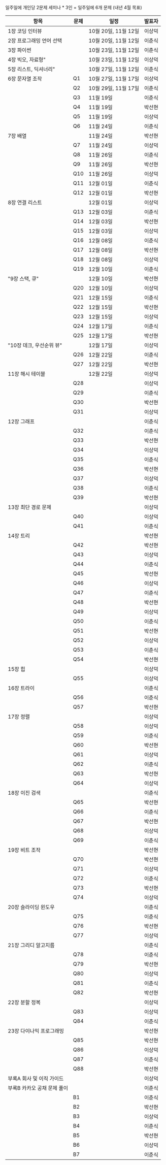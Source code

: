 일주일에 개인당 2문제 세미나 * 3인 = 일주일에 6개 문제 (내년 4월 목표)

| 항목 | 문제 | 일정 | 발표자 |
| --- | --- | --- | --- |
|1장 코딩 인터뷰 |  | 10월 20일, 11월 12일 | 이상덕 |
|2장 프로그래밍 언어 선택 |  | 10월 20일, 11월 12일 | 이춘식 |
|3장 파이썬 |  | 10월 23일, 11월 12일 | 이춘식 |
|4장 빅오, 자료형" |  | 10월 23일, 11월 12일 | 이상덕 |
|5장 리스트, 딕셔너리" |  | 10월 27일, 11월 12일 | 이춘식 |
|6장 문자열 조작 | Q1 | 10월 27일, 11월 17일 | 이상덕 |
| | Q2 | 10월 29일, 11월 17일 | 이춘식 |
| | Q3 | 11월 19일 | 이춘식 |
| | Q4 | 11월 19일 | 박선현 |
| | Q5 | 11월 19일 | 이상덕 |
| | Q6 | 11월 24일 | 이춘식 |
|7장 배열 |  | 11월 24일 | 박선현 |
| | Q7 | 11월 24일 | 이상덕 |
| | Q8 | 11월 26일 | 이춘식 |
| | Q9 | 11월 26일 | 박선현 |
| | Q10 | 11월 26일 | 이상덕 |
| | Q11 | 12월 01일 | 이춘식 |
| | Q12 | 12월 01일 | 박선현 |
|8장 연결 리스트 |  | 12월 01일 | 이상덕 |
| | Q13 | 12월 03일 | 이춘식 |
| | Q14 | 12월 03일 | 박선현 |
| | Q15 | 12월 03일 | 이상덕 |
| | Q16 | 12월 08일 | 이춘식 |
| | Q17 | 12월 08일 | 박선현 |
| | Q18 | 12월 08일 | 이상덕 |
| | Q19 | 12월 10일 | 이춘식 |
|"9장 스택, 큐" |  | 12월 10일 | 박선현 |
| | Q20 | 12월 10일 | 이상덕 |
| | Q21 | 12월 15일 | 이춘식 |
| | Q22 | 12월 15일 | 박선현 |
| | Q23 | 12월 15일 | 이상덕 |
| | Q24 | 12월 17일 | 이춘식 |
| | Q25 | 12월 17일 | 박선현 |
|"10장 데크, 우선순위 뷰" |  | 12월 17일 | 이상덕 |
| | Q26 | 12월 22일 | 이춘식 |
| | Q27 | 12월 22일 | 박선현 |
|11장 해시 테이블 |  | 12월 22일 | 이상덕 |
| | Q28 |  | 이상덕 |
| | Q29 |  | 이춘식 |
| | Q30 |  | 박선현 |
| | Q31 |  | 이상덕 |
|12장 그래프 |  |  | 이춘식 |
| | Q32 |  | 이춘식 |
| | Q33 |  | 박선현 |
| | Q34 |  | 이상덕 |
| | Q35 |  | 이춘식 |
| | Q36 |  | 박선현 |
| | Q37 |  | 이상덕 |
| | Q38 |  | 이춘식 |
| | Q39 |  | 박선현 |
|13장 최단 경로 문제 |  |  | 이상덕 |
| | Q40 |  | 이상덕 |
| | Q41 |  | 이춘식 |
|14장 트리 |  |  | 박선현 |
| | Q42 |  | 박선현 |
| | Q43 |  | 이상덕 |
| | Q44 |  | 이춘식 |
| | Q45 |  | 박선현 |
| | Q46 |  | 이상덕 |
| | Q47 |  | 이춘식 |
| | Q48 |  | 박선현 |
| | Q49 |  | 이상덕 |
| | Q50 |  | 이춘식 |
| | Q51 |  | 박선현 |
| | Q52 |  | 이상덕 |
| | Q53 |  | 이춘식 |
| | Q54 |  | 박선현 |
|15장 힙 |  |  | 이상덕 |
| | Q55 |  | 이상덕 |
|16장 트라이 |  |  | 이춘식 |
| | Q56 |  | 이춘식 |
| | Q57 |  | 박선현 |
|17장 정렬 |  |  | 이상덕 |
| | Q58 |  | 이상덕 |
| | Q59 |  | 이춘식 |
| | Q60 |  | 박선현 |
| | Q61 |  | 이상덕 |
| | Q62 |  | 이춘식 |
| | Q63 |  | 박선현 |
| | Q64 |  | 이상덕 |
|18장 이진 검색 |  |  | 이춘식 |
| | Q65 |  | 박선현 |
| | Q66 |  | 이춘식 |
| | Q67 |  | 박선현 |
| | Q68 |  | 이상덕 |
| | Q69 |  | 이춘식 |
|19장 비트 조작 |  |  | 박선현 |
| | Q70 |  | 박선현 |
| | Q71 |  | 이상덕 |
| | Q72 |  | 이춘식 |
| | Q73 |  | 박선현 |
| | Q74 |  | 이상덕 |
|20장 슬라이딩 윈도우 |  |  | 이춘식 |
| | Q75 |  | 이춘식 |
| | Q76 |  | 박선현 |
| | Q77 |  | 이상덕 |
|21장 그리디 알고지름 |  |  | 이춘식 |
| | Q78 |  | 이춘식 |
| | Q79 |  | 박선현 |
| | Q80 |  | 이상덕 |
| | Q81 |  | 이춘식 |
| | Q82 |  | 박선현 |
|22장 분할 정복 |  |  | 이상덕 |
| | Q83 |  | 이상덕 |
| | Q84 |  | 이춘식 |
|23장 다이나믹 프로그래밍 |  |  | 박선현 |
| | Q85 |  | 박선현 |
| | Q86 |  | 이상덕 |
| | Q87 |  | 이춘식 |
| | Q88 |  | 박선현 |
|부록A 회사 및 이직 가이드 |  |  | 이상덕 |
|부록B 카카오 공채 문제 풀이 |  |  | 이춘식 |
| | B1 |  | 이춘식 |
| | B2 |  | 박선현 |
| | B3 |  | 이상덕 |
| | B4 |  | 이춘식 |
| | B5 |  | 박선현 |
| | B6 |  | 이상덕 |
| | B7 |  | 이춘식 |

